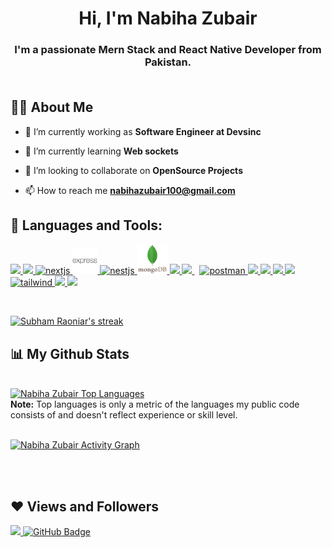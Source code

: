 <h1 align='center' >Hi, I'm Nabiha Zubair</h1>
<h3 align='center'>I'm a passionate Mern Stack and React Native Developer from Pakistan.</h3>

<h2  style="margin-top: 50px"> 🙋‍♂️ About Me</h2>

- 🔭 I’m currently working as **Software Engineer at Devsinc**

- 🌱 I’m currently learning **Web sockets**

- 👯 I’m looking to collaborate on **OpenSource Projects**

- 📫 How to reach me **nabihazubair100@gmail.com**

## 🚀 Languages and Tools:

<p align="left"> 
<a href="https://reactjs.org/" target="_blank"> <img src="https://img.icons8.com/color/48/000000/react-native.png"/> </a>
    <a href="https://developer.mozilla.org/en-US/docs/Web/JavaScript" target="_blank"> <img src="https://img.icons8.com/color/48/000000/javascript.png"/> </a> 
    <a href="https://nextjs.com" target="_blank"> <img  src="https://img.icons8.com/color/48/000000/nextjs.png" alt="nextjs" width="40" height="40"/> </a>
    <a href="https://expressjs.com" target="_blank"> <img src="https://raw.githubusercontent.com/devicons/devicon/master/icons/express/express-original-wordmark.svg" alt="express" width="40" height="40"/> </a>
<a href="https://nestjs.com" target="_blank"> <img  src="https://img.icons8.com/color/48/000000/nestjs.png" alt="nestjs" width="40" height="40"/> </a>
    <a href="https://www.mongodb.com/" target="_blank"> <img src="https://raw.githubusercontent.com/devicons/devicon/master/icons/mongodb/mongodb-original-wordmark.svg" alt="mongodb" width="48" height="48"/> </a> 
    <a href="https://firebase.google.com/" target="_blank"> <img src="https://img.icons8.com/color/48/000000/firebase.png"/> </a> 
     <a style="padding-right:8px;" href="https://www.mysql.com/" target="_blank"> <img src="https://img.icons8.com/fluent/50/000000/mysql-logo.png"/> </a>
    <a href="https://postman.com" target="_blank"> <img src="https://www.vectorlogo.zone/logos/getpostman/getpostman-icon.svg" alt="postman" width="45" height="45"/> </a>   
    <a href="https://git-scm.com/" target="_blank"> <img src="https://img.icons8.com/color/48/000000/git.png"/> </a>
    <a href="https://www.java.com" target="_blank"> <img src="https://img.icons8.com/color/48/000000/java-coffee-cup-logo.png"/> </a>
    <a href="https://www.w3.org/html/" target="_blank"> <img src="https://img.icons8.com/color/48/000000/html-5.png"/> </a> 
    <a href="https://www.w3schools.com/css/" target="_blank"> <img src="https://img.icons8.com/color/48/000000/css3.png"/> </a> 
    <a href="https://tailwindcss.com" target="_blank"> <img  src="https://img.icons8.com/color/48/000000/tailwindcss.png" alt="tailwind" width="40" height="40"/> </a>
    <a href="https://getbootstrap.com" target="_blank"> <img src="https://img.icons8.com/color/48/000000/bootstrap.png"/> </a> 
    <a style="padding-right:8px;" href="https://nodejs.org" target="_blank"> <img src="https://img.icons8.com/color/48/000000/nodejs.png"/> </a> 
    
    
</p>

<br/>

<p align="left">
    <a href="https://github.com/nabiha-Z/github-readme-streak-stats">
        <img title="🔥 Get streak stats for your profile at git.io/streak-stats" alt="Subham Raoniar's streak" src="https://github-readme-streak-stats.herokuapp.com/?user=nabiha-Z&theme=nord&hide_border=true&stroke=455364&background=172637"/>
    </a>
</p>

## 📊 My Github Stats

  <br/>
  <a href="https://github.com/nabiha-Z/github-readme-stats"><img alt="Nabiha Zubair Top Languages" src="https://github-readme-stats.vercel.app/api/top-langs/?username=nabiha-Z&langs_count=8&count_private=true&layout=compact&theme=nord&hide_border=true&bg_color=172637" /></a>
  <br/>
  <b>Note:</b> Top languages is only a metric of the languages my public code consists of and doesn't reflect experience or skill level.


<br/>
<br/>

<a href="https://github.com/nabiha-Z/github-readme-activity-graph"><img alt="Nabiha Zubair Activity Graph" src="https://activity-graph.herokuapp.com/graph?username=nabiha-Z&bg_color=172637&color=5BCDEC&line=5BCDEC&point=FFFFFF&hide_border=true" /></a>

<br/>
<br/>


## ❤ Views and Followers
<a href="https://github.com/nabiha-Z/github-profile-views-counter">
    <img src="https://komarev.com/ghpvc/?username=nabiha-Z">
</a>
<a href="https://github.com/nabiha-Z?tab=followers"><img src="https://img.shields.io/github/followers/nabiha-Z?label=Followers&style=social" alt="GitHub Badge"></a>
